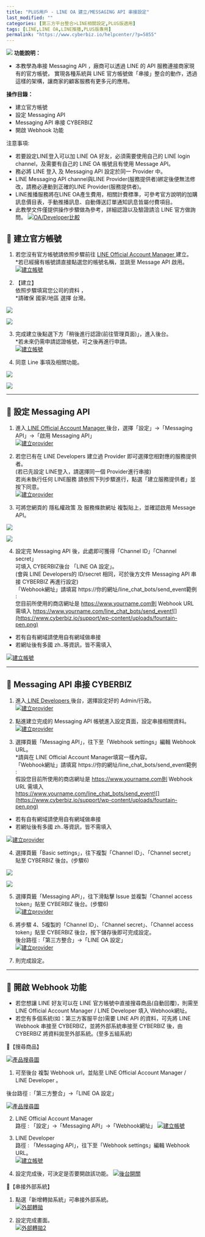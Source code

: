 ```yaml
---
title: "PLUS用戶 - LINE OA 建立/MESSAGING API 串接設定"
last_modified: ""
categories: [第三方平台整合>LINE相關設定,PLUS版適用]
tags: [LINE,LINE OA,LINE推播,PLUS版專用]
permalink: "https://www.cyberbiz.io/helpcenter/?p=5855"
---
```


![](https://www.cyberbiz.io/helpcenter/wp-content/uploads/PLUS版3.png)
**功能說明：**  


* 本教學為串接 Messaging API ，廠商可以透過 LINE 的 API 服務連接商家現有的官方帳號， 實現各種系統與 LINE 官方帳號做「串接」整合的動作，透過這樣的架構，讓商家的顧客服務有更多元的應用。 

**操作目錄：**

* 建立官方帳號 
* 設定 Messaging API
* Messaging API 串接 CYBERBIZ
* 開啟 Webhook 功能

注意事項:  

* 若要設定LINE登入可以加 LINE OA 好友，必須需要使用自己的 LINE login channel，及需要有自己的 LINE OA 帳號且有使用 Message API。
* 務必將 LINE 登入 及 Messaging API 設定於同一 Provider 中。
* LINE Messaging API channel與LINE Provider(服務提供者)綁定後便無法修改，請務必連動到正確的LINE Provider(服務提供者)。
* LINE推播服務將在LINE OA產生費用，相關計費標準，可參考官方說明的加購訊息價目表，手動推播訊息、自動傳送訂單通知訊息皆屬付費項目。
* 此教學文件僅提供操作步驟做為參考，詳細認證以及驗證請洽 LINE 官方做詢問。 
[![OA/Developer比較](https://www.cyberbiz.io/support/wp-content/uploads/LINE-Messaging-API-設定01.png)](https://www.cyberbiz.io/support/wp-content/uploads/LINE-Messaging-API-設定01.png)



## 📌 建立官方帳號



1. 若您沒有官方帳號請依照步驟前往 [ LINE Official Account Manager ](https://manager.line.biz/?status=success&status=success) 建立。  
*若已經擁有帳號請直接點選您的帳號名稱，並跳至 Message API 啟用。 [![建立帳號](https://www.cyberbiz.io/support/wp-content/uploads/LINE-Messaging-API-設定02.png)](https://www.cyberbiz.io/support/wp-content/uploads/LINE-Messaging-API-設定02.png)


2. 【建立】  
依照步驟填寫您公司的資料 ，  
*請確保 國家/地區 選擇 台灣。  

[![](https://www.cyberbiz.io/support/wp-content/uploads/LINE-Messaging-API-設定03.png)](https://www.cyberbiz.io/support/wp-content/uploads/LINE-Messaging-API-設定03.png)

[![](https://www.cyberbiz.io/support/wp-content/uploads/LINE-Messaging-API-設定04.png)](https://www.cyberbiz.io/support/wp-content/uploads/LINE-Messaging-API-設定04.png)



3. 完成建立後點選下方「稍後進行認證(前往管理頁面)」，進入後台。  
*若未來仍需申請認證帳號，可之後再進行申請。  
[![建立帳號](https://www.cyberbiz.io/support/wp-content/uploads/LINE-Messaging-API-設定05.png)](https://www.cyberbiz.io/support/wp-content/uploads/LINE-Messaging-API-設定05.png)



4. 同意 Line 事項及相關功能。  

[![](https://www.cyberbiz.io/support/wp-content/uploads/LINE-Messaging-API-設定06.png)](https://www.cyberbiz.io/support/wp-content/uploads/LINE-Messaging-API-設定06.png)

[![](https://www.cyberbiz.io/support/wp-content/uploads/LINE-Messaging-API-設定07.png)](https://www.cyberbiz.io/support/wp-content/uploads/LINE-Messaging-API-設定07.png)





* * *

## 📌 設定 Messaging API




1. 進入[ LINE Official Account Manager ](https://manager.line.biz/?status=success&status=success) 後台，選擇「設定」→「Messaging API」→「啟用 Messaging API」   
[![建立provider](https://www.cyberbiz.io/support/wp-content/uploads/LINE-Messaging-API-設定08.png)](https://www.cyberbiz.io/support/wp-content/uploads/LINE-Messaging-API-設定08.png)



2. 若您已有在 LINE Developers 建立過 Provider 即可選擇您相對應的服務提供者。  
(若已先設定 LINE登入，請選擇同一個 Provider進行串接)  
若尚未執行任何 LINE服務 請依照下列步驟進行，點選「建立服務提供者」並按下同意。  
[![建立provider](https://www.cyberbiz.io/support/wp-content/uploads/LINE-Messaging-API-設定09.png)](https://www.cyberbiz.io/support/wp-content/uploads/LINE-Messaging-API-設定09.png)



3. 可將您網頁的 隱私權政策 及 服務條款網址 複製貼上，並確認啟用 Message API。  

[![](https://www.cyberbiz.io/support/wp-content/uploads/LINE-Messaging-API-設定10.png)](https://www.cyberbiz.io/support/wp-content/uploads/LINE-Messaging-API-設定10.png)

[![](https://www.cyberbiz.io/support/wp-content/uploads/LINE-Messaging-API-設定11.png)](https://www.cyberbiz.io/support/wp-content/uploads/LINE-Messaging-API-設定11.png)



4. 設定完 Messaging API 後，此處即可獲得「Channel ID」「Channel secret」  
可填入 CYBERBIZ後台 「LINE OA 設定」。  
(會與 LINE Developers的 ID/secret 相同，可於後方文件 Messaging API 串接 CYBERBIZ 再進行設定)  
「Webhook網址」請填寫 https://你的網址/line_chat_bots/send_event範例 :  
您目前所使用的商店網址是 https://www.yourname.com則 Webhook URL 需填入 https://www.yourname.com/line_chat_bots/send_event![](https://www.cyberbiz.io/support/wp-content/uploads/fountain-pen.png)

* 若有自有網域請使用自有網域做串接
* 若網址後有多國 zh..等資訊，皆不需填入


[![建立帳號](https://www.cyberbiz.io/support/wp-content/uploads/LINE-Messaging-API-設定12.png)](https://www.cyberbiz.io/support/wp-content/uploads/LINE-Messaging-API-設定12.png)





* * *

## 📌 Messaging API 串接 CYBERBIZ




1. 進入[  LINE Developers ](https://developers.line.biz/en/?status=success) 後台，選擇設定好的 Admin/行政。   
[![建立provider](https://www.cyberbiz.io/support/wp-content/uploads/LINE-Messaging-API-設定13.png)](https://www.cyberbiz.io/support/wp-content/uploads/LINE-Messaging-API-設定13.png)



2. 點進建立完成的 Messaging API 帳號進入設定頁面，設定串接相關資料。   
[![建立provider](https://www.cyberbiz.io/support/wp-content/uploads/LINE-Messaging-API-設定14.png)](https://www.cyberbiz.io/support/wp-content/uploads/LINE-Messaging-API-設定14.png)



3. 選擇頁籤「Messaging API」，往下至「Webhook settings」編輯 Webhook URL。   
*請與在 LINE Official Account Manager填寫一樣內容。  
「Webhook網址」請填寫 https://你的網址/line_chat_bots/send_event範例 :  
假設您目前所使用的商店網址是 https://www.yourname.com則 Webhook URL 需填入  
https://www.yourname.com/line_chat_bots/send_event![](https://www.cyberbiz.io/support/wp-content/uploads/fountain-pen.png)

* 若有自有網域請使用自有網域做串接
* 若網址後有多國 zh..等資訊，皆不需填入


[![建立provider](https://www.cyberbiz.io/support/wp-content/uploads/LINE-Messaging-API-設定15.png)](https://www.cyberbiz.io/support/wp-content/uploads/LINE-Messaging-API-設定15.png)



4. 選擇頁籤「Basic settings」，往下複製「Channel ID」、「Channel secret」貼至 CYBERBIZ 後台。(步驟6)   

[![](https://www.cyberbiz.io/support/wp-content/uploads/LINE-Messaging-API-設定16.png)](https://www.cyberbiz.io/support/wp-content/uploads/LINE-Messaging-API-設定16.png)

[![](https://www.cyberbiz.io/support/wp-content/uploads/LINE-Messaging-API-設定17.png)](https://www.cyberbiz.io/support/wp-content/uploads/LINE-Messaging-API-設定17.png)



5. 選擇頁籤「Messaging API」，往下滑點擊 Issue 並複製「Channel access token」貼至 CYBERBIZ 後台。(步驟6)   
[![建立provider](https://www.cyberbiz.io/support/wp-content/uploads/LINE-Messaging-API-設定18.png)](https://www.cyberbiz.io/support/wp-content/uploads/LINE-Messaging-API-設定18.png)



6. 將步驟 4、5複製的「Channel ID」、「Channel secret」、「Channel access token」貼至 CYBERBIZ 後台，按下儲存後即可完成設定。  
後台路徑 :「第三方整合」→「LINE OA 設定」  
[![建立provider](https://www.cyberbiz.io/support/wp-content/uploads/LINE-Messaging-API-設定19.png)](https://www.cyberbiz.io/support/wp-content/uploads/LINE-Messaging-API-設定19.png)



7. 則完成設定。


* * *

## 📌 開啟 Webhook 功能



* 若您想讓 LINE 好友可以在 LINE 官方帳號中直接搜尋商品(自動回覆)，則需至 LINE Official Account Manager / LINE Developer 填入 Webhook網址。
* 若您有多個系統(如：第三方客服平台)需要 LINE API 的資料，可先將 LINE Webhook 串接至 CYBERBIZ，並將外部系統串接至 CYBERBIZ 後，由 CYBERBIZ 將資料拋至外部系統。(至多五組系統)



📍【搜尋商品】

[![產品搜尋圖](https://www.cyberbiz.io/support/wp-content/uploads/LINE-Messaging-API-設定20.png)](https://www.cyberbiz.io/support/wp-content/uploads/LINE-Messaging-API-設定20.png)  


1. 可至後台 複製 Webhook url，並貼至 LINE Official Account Manager / LINE Developer 。   

後台路徑 :「第三方整合」→「LINE OA 設定」  

[![產品搜尋圖](https://www.cyberbiz.io/support/wp-content/uploads/LINE-Messaging-API-設定21.png)](https://www.cyberbiz.io/support/wp-content/uploads/LINE-Messaging-API-設定21.png)



2. LINE Official Account Manager  
路徑 : 「設定」→「Messaging API」→「Webhook網址」
[![建立帳號](https://www.cyberbiz.io/support/wp-content/uploads/LINE-Messaging-API-設定12.png)](https://www.cyberbiz.io/support/wp-content/uploads/LINE-Messaging-API-設定12.png)




3. LINE Developer  
路徑 :  「Messaging API」，往下至「Webhook settings」編輯 Webhook URL。  
[![建立帳號](https://www.cyberbiz.io/support/wp-content/uploads/LINE-Messaging-API-設定15.png)](https://www.cyberbiz.io/support/wp-content/uploads/LINE-Messaging-API-設定15.png)



4. 設定完成後，可決定是否要開啟該功能。 [![後台開關](https://www.cyberbiz.io/support/wp-content/uploads/LINE-Messaging-API-設定22.png)](https://www.cyberbiz.io/support/wp-content/uploads/LINE-Messaging-API-設定22.png)


📍【串接外部系統】

1. 點選「新增轉拋系統」可串接外部系統。  
[![外部轉拋](https://www.cyberbiz.io/support/wp-content/uploads/LINE-Messaging-API-設定23.png)](https://www.cyberbiz.io/support/wp-content/uploads/LINE-Messaging-API-設定23.png)



2. 設定完成畫面。  
[![外部轉拋2](https://www.cyberbiz.io/support/wp-content/uploads/LINE-Messaging-API-設定24.png)](https://www.cyberbiz.io/support/wp-content/uploads/LINE-Messaging-API-設定24.png)



